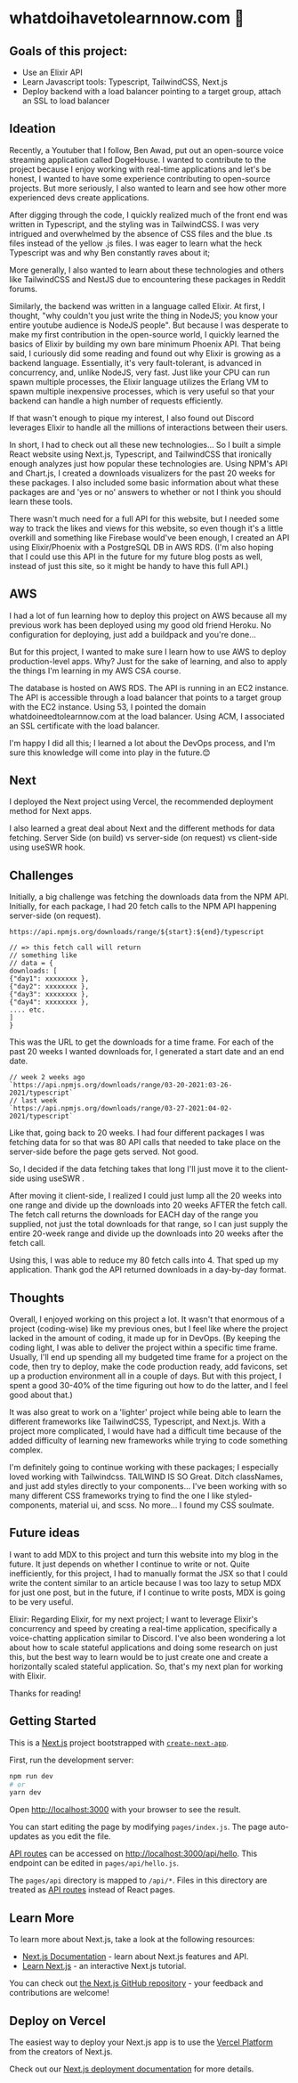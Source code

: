 # whatdoihavetolearnnow.com :owl:
## Goals of this project:

* Use an Elixir API
* Learn Javascript tools: Typescript, TailwindCSS, Next.js
* Deploy backend with a load balancer pointing to a target group, attach an SSL to load balancer

## Ideation
Recently, a Youtuber that I follow, Ben Awad, put out an open-source voice streaming application called DogeHouse. I wanted to contribute to the project because I enjoy working with real-time applications and let's be honest, I wanted to have some experience contributing to open-source projects. But more seriously, I also wanted to learn and see how other more experienced devs create applications.

After digging through the code, I quickly realized much of the front end was written in Typescript, and the styling was in TailwindCSS. I was very intrigued and overwhelmed by the absence of CSS files and the blue .ts files instead of the yellow .js files. I was eager to learn what the heck Typescript was and why Ben constantly raves about it;

More generally, I also wanted to learn about these technologies and others like TailwindCSS and NestJS due to encountering these packages in Reddit forums.

Similarly, the backend was written in a language called Elixir. At first, I thought, "why couldn't you just write the thing in NodeJS; you know your entire youtube audience is NodeJS people". But because I was desperate to make my first contribution in the open-source world, I quickly learned the basics of Elixir by building my own bare minimum Phoenix API. That being said, I curiously did some reading and found out why Elixir is growing as a backend language. Essentially, it's very fault-tolerant, is advanced in concurrency, and, unlike NodeJS, very fast. Just like your CPU can run spawn multiple processes, the Elixir language utilizes the Erlang VM to spawn multiple inexpensive processes, which is very useful so that your backend can handle a high number of requests efficiently.

If that wasn't enough to pique my interest, I also found out Discord leverages Elixir to handle all the millions of interactions between their users.

In short, I had to check out all these new technologies... So I built a simple React website using Next.js, Typescript, and TailwindCSS that ironically enough analyzes just how popular these technologies are. Using NPM's API and Chart.js, I created a downloads visualizers for the past 20 weeks for these packages. I also included some basic information about what these packages are and 'yes or no' answers to whether or not I think you should learn these tools.

There wasn't much need for a full API for this website, but I needed some way to track the likes and views for this website, so even though it's a little overkill and something like Firebase would've been enough, I created an API using Elixir/Phoenix with a PostgreSQL DB in AWS RDS. (I'm also hoping that I could use this API in the future for my future blog posts as well, instead of just this site, so it might be handy to have this full API.)

## AWS
I had a lot of fun learning how to deploy this project on AWS because all my previous work has been deployed using my good old friend Heroku. No configuration for deploying, just add a buildpack and you're done...

But for this project, I wanted to make sure I learn how to use AWS to deploy production-level apps. Why? Just for the sake of learning, and also to apply the things I'm learning in my AWS CSA course.

The database is hosted on AWS RDS.
The API is running in an EC2 instance. The API is accessible through a load balancer that points to a target group with the EC2 instance.
Using 53, I pointed the domain whatdoineedtolearnnow.com at the load balancer. Using ACM, I associated an SSL certificate with the load balancer.

I'm happy I did all this; I learned a lot about the DevOps process, and I'm sure this knowledge will come into play in the future.😊

## Next
I deployed the Next project using Vercel, the recommended deployment method for Next apps.

I also learned a great deal about Next and the different methods for data fetching. Server Side (on build) vs server-side (on request) vs client-side using useSWR hook.

## Challenges
Initially, a big challenge was fetching the downloads data from the NPM API. Initially, for each package, I had 20 fetch calls to the NPM API happening server-side (on request).

`https://api.npmjs.org/downloads/range/${start}:${end}/typescript`

```
// => this fetch call will return
// something like
// data = {
downloads: [
{"day1": xxxxxxxx },
{"day2": xxxxxxxx },
{"day3": xxxxxxxx },
{"day4": xxxxxxxx },
.... etc.
]
}
```

This was the URL to get the downloads for a time frame. For each of the past 20 weeks I wanted downloads for, I generated a start date and an end date.

```
// week 2 weeks ago
`https://api.npmjs.org/downloads/range/03-20-2021:03-26-2021/typescript`
// last week
`https://api.npmjs.org/downloads/range/03-27-2021:04-02-2021/typescript`
```

Like that, going back to 20 weeks. I had four different packages I was fetching data for so that was 80 API calls that needed to take place on the server-side before the page gets served.
Not good.

So, I decided if the data fetching takes that long I'll just move it to the client-side using useSWR .

After moving it client-side, I realized I could just lump all the 20 weeks into one range and divide up the downloads into 20 weeks AFTER the fetch call. The fetch call returns the downloads for EACH day of the range you supplied, not just the total downloads for that range, so I can just supply the entire 20-week range and divide up the downloads into 20 weeks after the fetch call.

Using this, I was able to reduce my 80 fetch calls into 4. That sped up my application. Thank god the API returned downloads in a day-by-day format.

## Thoughts
Overall, I enjoyed working on this project a lot. It wasn't that enormous of a project (coding-wise) like my previous ones, but I feel like where the project lacked in the amount of coding, it made up for in DevOps. (By keeping the coding light, I was able to deliver the project within a specific time frame. Usually, I'll end up spending all my budgeted time frame for a project on the code, then try to deploy, make the code production ready, add favicons, set up a production environment all in a couple of days. But with this project, I spent a good 30-40% of the time figuring out how to do the latter, and I feel good about that.)

It was also great to work on a 'lighter' project while being able to learn the different frameworks like TailwindCSS, Typescript, and Next.js. With a project more complicated, I would have had a difficult time because of the added difficulty of learning new frameworks while trying to code something complex.

I'm definitely going to continue working with these packages; I especially loved working with Tailwindcss. TAILWIND IS SO Great. Ditch classNames, and just add styles directly to your components... I've been working with so many different CSS frameworks trying to find the one I like styled-components, material ui, and scss. No more... I found my CSS soulmate.

## Future ideas
I want to add MDX to this project and turn this website into my blog in the future. It just depends on whether I continue to write or not. Quite inefficiently, for this project, I had to manually format the JSX so that I could write the content similar to an article because I was too lazy to setup MDX for just one post, but in the future, if I continue to write posts, MDX is going to be very useful.

Elixir: Regarding Elixir, for my next project; I want to leverage Elixir's concurrency and speed by creating a real-time application, specifically a voice-chatting application similar to Discord. I've also been wondering a lot about how to scale stateful applications and doing some research on just this, but the best way to learn would be to just create one and create a horizontally scaled stateful application. So, that's my next plan for working with Elixir.

Thanks for reading!
## Getting Started
This is a [Next.js](https://nextjs.org/) project bootstrapped with [`create-next-app`](https://github.com/vercel/next.js/tree/canary/packages/create-next-app).

First, run the development server:

```bash
npm run dev
# or
yarn dev
```

Open [http://localhost:3000](http://localhost:3000) with your browser to see the result.

You can start editing the page by modifying `pages/index.js`. The page auto-updates as you edit the file.

[API routes](https://nextjs.org/docs/api-routes/introduction) can be accessed on [http://localhost:3000/api/hello](http://localhost:3000/api/hello). This endpoint can be edited in `pages/api/hello.js`.

The `pages/api` directory is mapped to `/api/*`. Files in this directory are treated as [API routes](https://nextjs.org/docs/api-routes/introduction) instead of React pages.

## Learn More

To learn more about Next.js, take a look at the following resources:

- [Next.js Documentation](https://nextjs.org/docs) - learn about Next.js features and API.
- [Learn Next.js](https://nextjs.org/learn) - an interactive Next.js tutorial.

You can check out [the Next.js GitHub repository](https://github.com/vercel/next.js/) - your feedback and contributions are welcome!

## Deploy on Vercel

The easiest way to deploy your Next.js app is to use the [Vercel Platform](https://vercel.com/new?utm_medium=default-template&filter=next.js&utm_source=create-next-app&utm_campaign=create-next-app-readme) from the creators of Next.js.

Check out our [Next.js deployment documentation](https://nextjs.org/docs/deployment) for more details.
